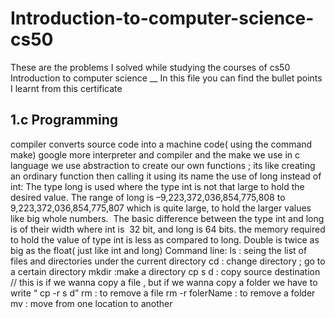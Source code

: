 # Introduction-to-computer-science-cs50
These are the problems I solved while studying the courses of cs50 Introduction to computer science __
In this file you can find the bullet points I learnt from this certificate



## 1.c Programming 

compiler converts source code into a machine code( using the command make)
google more interpreter and compiler and the make we use in c language 
we use abstraction to create our own functions ; its like creating an ordinary function then calling it using its name 
the use of long instead of int:
The type long is used where the type int is not that large to hold the desired value. The range of long is –9,223,372,036,854,775,808 to 9,223,372,036,854,775,807 which is quite large, to hold the larger values like big whole numbers.  
The basic difference between the type int and long is of their width where int is  32 bit, and long is 64 bits.
the memory required to hold the value of type int is less as compared to long.
Double is twice as big as the float( just like int and long) 
Command line:
ls : seing the list of files and directories under the current directory
cd : change directory ; go to a certain directory 
 mkdir :make a directory 
cp s d : copy source destination  // this is if we wanna copy a file , but if we wanna copy a folder we have to write “ cp -r s d”
rm : to remove a file 
rm -r folerName : to remove a folder 
mv : move from one location to another 

